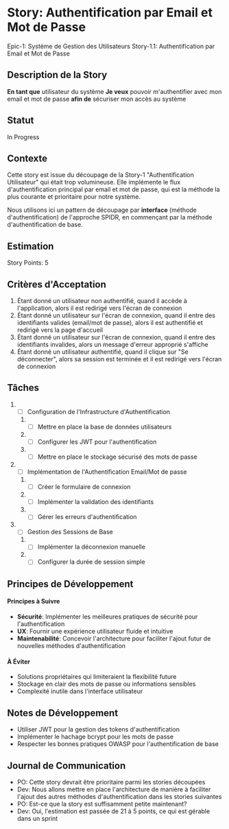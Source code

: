 # Story: Authentification par Email et Mot de Passe

Epic-1: Système de Gestion des Utilisateurs
Story-1.1: Authentification par Email et Mot de Passe

## Description de la Story

**En tant que** utilisateur du système
**Je veux** pouvoir m'authentifier avec mon email et mot de passe
**afin de** sécuriser mon accès au système

## Statut

In Progress

## Contexte

Cette story est issue du découpage de la Story-1 "Authentification Utilisateur" qui était trop volumineuse. Elle implémente le flux d'authentification principal par email et mot de passe, qui est la méthode la plus courante et prioritaire pour notre système.

Nous utilisons ici un pattern de découpage par **interface** (méthode d'authentification) de l'approche SPIDR, en commençant par la méthode d'authentification de base.

## Estimation

Story Points: 5

## Critères d'Acceptation

1. Étant donné un utilisateur non authentifié, quand il accède à l'application, alors il est redirigé vers l'écran de connexion
2. Étant donné un utilisateur sur l'écran de connexion, quand il entre des identifiants valides (email/mot de passe), alors il est authentifié et redirigé vers la page d'accueil
3. Étant donné un utilisateur sur l'écran de connexion, quand il entre des identifiants invalides, alors un message d'erreur approprié s'affiche
4. Étant donné un utilisateur authentifié, quand il clique sur "Se déconnecter", alors sa session est terminée et il est redirigé vers l'écran de connexion

## Tâches

1. - [ ] Configuration de l'Infrastructure d'Authentification
   1. - [ ] Mettre en place la base de données utilisateurs
   2. - [ ] Configurer les JWT pour l'authentification
   3. - [ ] Mettre en place le stockage sécurisé des mots de passe
2. - [ ] Implémentation de l'Authentification Email/Mot de passe
   1. - [ ] Créer le formulaire de connexion
   2. - [ ] Implémenter la validation des identifiants
   3. - [ ] Gérer les erreurs d'authentification
3. - [ ] Gestion des Sessions de Base
   1. - [ ] Implémenter la déconnexion manuelle
   2. - [ ] Configurer la durée de session simple

## Principes de Développement

#### Principes à Suivre

- **Sécurité**: Implémenter les meilleures pratiques de sécurité pour l'authentification
- **UX**: Fournir une expérience utilisateur fluide et intuitive
- **Maintenabilité**: Concevoir l'architecture pour faciliter l'ajout futur de nouvelles méthodes d'authentification

#### À Éviter

- Solutions propriétaires qui limiteraient la flexibilité future
- Stockage en clair des mots de passe ou informations sensibles
- Complexité inutile dans l'interface utilisateur

## Notes de Développement

- Utiliser JWT pour la gestion des tokens d'authentification
- Implémenter le hachage bcrypt pour les mots de passe
- Respecter les bonnes pratiques OWASP pour l'authentification de base

## Journal de Communication

- PO: Cette story devrait être prioritaire parmi les stories découpées
- Dev: Nous allons mettre en place l'architecture de manière à faciliter l'ajout des autres méthodes d'authentification dans les stories suivantes
- PO: Est-ce que la story est suffisamment petite maintenant?
- Dev: Oui, l'estimation est passée de 21 à 5 points, ce qui est gérable dans un sprint
